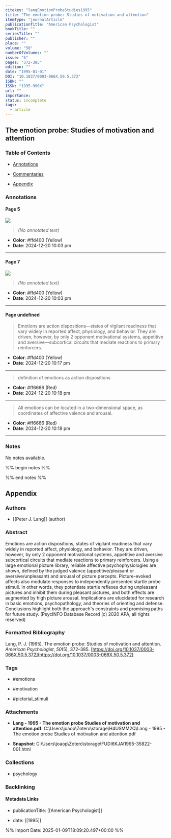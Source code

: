 ```yaml
---
citekey: "langEmotionProbeStudies1995"
title: "The emotion probe: Studies of motivation and attention"
itemType: "journalArticle"
publicationTitle: "American Psychologist"
bookTitle: ""
seriesTitle: ""
publisher: ""
place: ""
volume: "50"
numberOfVolumes: ""
issue: "5"
pages: "372-385"
edition: ""
date: "1995-01-01"
DOI: "10.1037/0003-066X.50.5.372"
ISBN: ""
ISSN: "1935-990X"
url: ""
importance: 
status: incomplete
tags:
  - article
---
```


## The emotion probe: Studies of motivation and attention

### Table of Contents

- [Annotations](#annotations)

+ [Commentaries](#commentaries)

- [Appendix](#appendix)

### Annotations




#### Page 5




![](<0 - Supplementary/images/langEmotionProbeStudies1995.md/image-5-x298-y137.png>)



> *(No annotated text)*




- **Color**: #ffd400 (Yellow)
- **Date**: 2024-12-20 10:03 pm

---



#### Page 7




![](<0 - Supplementary/images/langEmotionProbeStudies1995.md/image-7-x300-y310.png>)



> *(No annotated text)*




- **Color**: #ffd400 (Yellow)
- **Date**: 2024-12-20 10:03 pm

---



#### Page undefined







> Emotions are action dispositions—states of vigilant readiness that vary widely in reported affect, physiology, and behavior. They are driven, however, by only 2 opponent motivational systems, appetitive and aversive—subcortical circuits that mediate reactions to primary reinforcers.





- **Color**: #ffd400 (Yellow)
- **Date**: 2024-12-20 10:17 pm

---







> definition of emotions as action dispositions





- **Color**: #ff6666 (Red)
- **Date**: 2024-12-20 10:18 pm

---







> All emotions can be located in a two-dimensional space, as coordinates of affective valence and arousal.





- **Color**: #ff6666 (Red)
- **Date**: 2024-12-20 10:18 pm

---





### Notes


No notes available.


%% begin notes %%

<!-- Write your personal notes here -->

%% end notes %%

## Appendix

### Authors


- [[Peter J. Lang]] (author)



### Abstract

Emotions are action dispositions, states of vigilant readiness that vary widely in reported affect, physiology, and behavior. They are driven, however, by only 2 opponent motivational systems, appetitive and aversive subcortical circuits that mediate reactions to primary reinforcers. Using a large emotional picture library, reliable affective psychophysiologies are shown, defined by the judged valence (appetitive/pleasant or aversive/unpleasant) and arousal of picture percepts. Picture-evoked affects also modulate responses to independently presented startle probe stimuli. In other words, they potentiate startle reflexes during unpleasant pictures and inhibit them during pleasant pictures, and both effects are augmented by high picture arousal. Implications are elucidated for research in basic emotions, psychopathology, and theories of orienting and defense. Conclusions highlight both the approach's constraints and promising paths for future study. (PsycINFO Database Record (c) 2020 APA, all rights reserved)


### Formatted Bibliography

Lang, P. J. (1995). The emotion probe: Studies of motivation and attention. _American Psychologist_, _50_(5), 372–385. [https://doi.org/10.1037/0003-066X.50.5.372](https://doi.org/10.1037/0003-066X.50.5.372)


### Tags


- #emotions

- #motivation

- #pictorial_stimuli




### Attachments


- **Lang - 1995 - The emotion probe Studies of motivation and attention.pdf**: C:\Users\joaop\Zotero\storage\H4USMM2Q\Lang - 1995 - The emotion probe Studies of motivation and attention.pdf

- **Snapshot**: C:\Users\joaop\Zotero\storage\FUDI6KJA\1995-35822-001.html




### Collections


- psychology





### Backlinking


#### Metadata Links


- publicationTitle: [[American Psychologist]]




- date: [[1995]]






%% Import Date: 2025-01-09T18:09:20.497+00:00 %%
